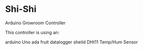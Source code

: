Shi-Shi
=======

Arduino Growroom Controller

This controller is using an:

arduino Uno
ada fruit datalogger sheild
DHt11 Temp/Hum Sensor


